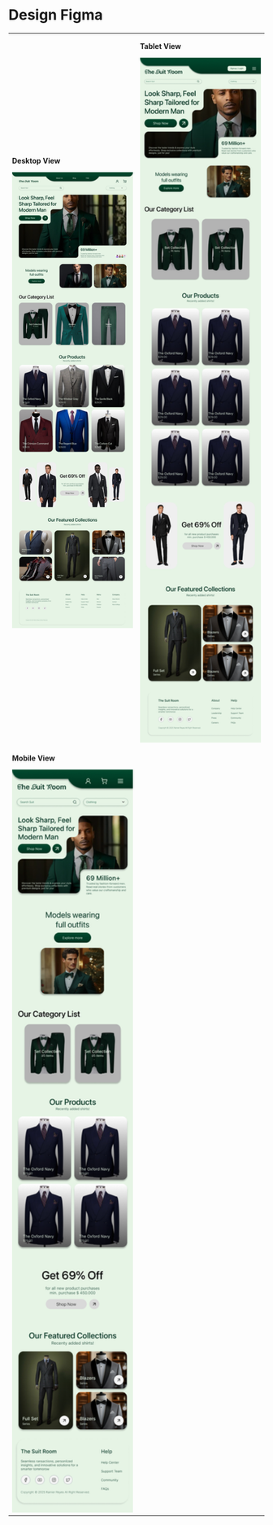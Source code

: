 # Design Figma

<table>
  <tr>
    <td width="50%">
      <p><strong>Desktop View</strong></p>
      <img src="./figma/TheSuitRoom(Desktop)_f.jpg" width="500"/>
    </td>
    <td width="50%">
      <p><strong>Tablet View</strong></p>
      <img src="./figma/TheSuitRoom(Tablet)_f.jpg" width="250"/>
    </td>
  </tr>
   <tr>
    <td width="50%">
      <p><strong>Mobile View</strong></p>
      <img src="./figma/TheSuitRoom(Mobile)_f.jpg" width="250"/>
    </td>
  </tr>
  
</table>
